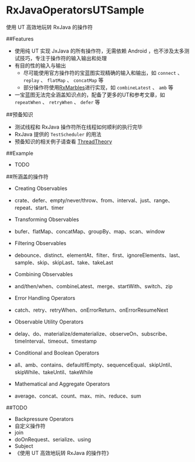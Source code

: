 # RxJavaOperatorsUTSample
使用 UT 高效地玩转 RxJava 的操作符

##Features
- 使用纯 UT 实现 JxJava 的所有操作符，无需依赖 Android ，也不涉及太多测试技巧，专注于操作符的输入输出和处理
- 有目的性的输入与输出
  * 尽可能使用官方操作符的宝蓝图实现精确的输入和输出，如 `connect` 、 `replay` 、 `flatMap` 、 `concatMap` 等
  * 部分操作符使用[RxMarbles](http://rxmarbles.com/)进行实现，如 `combineLatest` 、 `amb` 等
- 一宝蓝图无法完全涵盖知识点的，配备了更多的UT和参考文章，如 `repeatWhen` 、 `retryWhen` 、 `defer` 等

##预备知识
- 测试线程和 RxJava 操作符所在线程如何顺利的执行完毕
- RxJava 提供的 `TestScheduler` 的用法
- 预备知识的相关例子请查看 [ThreadTheory](https://github.com/geniusmart/RxJavaOperatorsUTSample/blob/master/app/src/test/java/com/geniusmart/rxjava/utils/ThreadTheory.java)

##Example
- TODO

##所涵盖的操作符
- Creating Observables
 * crate、defer、empty/never/throw、from、interval、just、range、repeat、start、timer
- Transforming Observables
 * bufer、flatMap、concatMap、groupBy、map、scan、window
- Filtering Observables
 * debounce、distinct、elementAt、filter、first、ignoreElements、last、sample、skip、skipLast、take、takeLast
- Combining Observables
 * and/then/when、combineLatest、merge、startWith、switch、zip
- Error Handling Operators
 * catch、retry、retryWhen、onErrorReturn、onErrorResumeNext
- Observable Utility Operators
 * delay、do、materialize/dematerialize、observeOn、subscribe、timeInterval、timeout、timestamp
- Conditional and Boolean Operators
 * all、amb、contains、defaultIfEmpty、sequenceEqual、skipUntil、skipWhile、takeUntil、takeWhile
- Mathematical and Aggregate Operators
 * average、concat、count、max、min、reduce、sum

##TODO
- Backpressure Operators
- 自定义操作符
- join
- doOnRequest、serialize、using
- Subject
- 《使用 UT 高效地玩转 RxJava 的操作符》